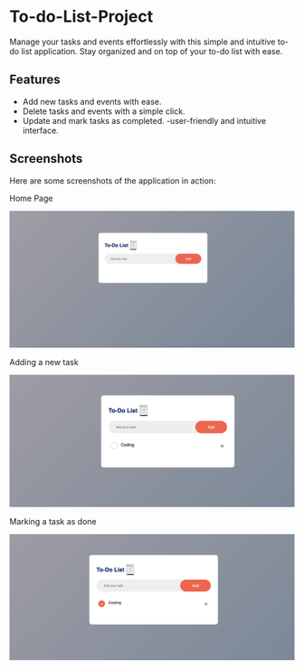 # To-do-List-Project

Manage your tasks and events effortlessly with this simple and intuitive to-do list application. Stay organized and on top of your to-do list with ease.

## Features

- Add new tasks and events with ease.
- Delete tasks and events with a simple click.
- Update and mark tasks as completed.
-user-friendly and intuitive interface.

## Screenshots

Here are some screenshots of the application in action:

Home Page

![Screenshot 1](screenshots/main_screen.png)

Adding a new task

![Screenshot 2](screenshots/adding_task.png)

Marking a task as done

![Screenshot 3](screenshots/update_task.png)


